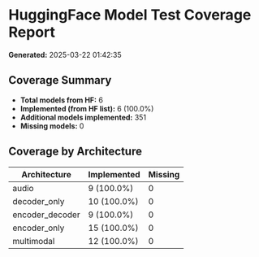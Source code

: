 # HuggingFace Model Test Coverage Report

**Generated:** 2025-03-22 01:42:35

## Coverage Summary

- **Total models from HF:** 6
- **Implemented (from HF list):** 6 (100.0%)
- **Additional models implemented:** 351
- **Missing models:** 0

## Coverage by Architecture

| Architecture | Implemented | Missing |
| --- | --- | --- |
| audio | 9 (100.0%) | 0 |
| decoder_only | 10 (100.0%) | 0 |
| encoder_decoder | 9 (100.0%) | 0 |
| encoder_only | 15 (100.0%) | 0 |
| multimodal | 12 (100.0%) | 0 |